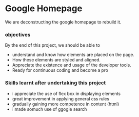 # Google Homepage
We are deconstructing the google homepage to rebuild it.

### objectives
By the end of this project, we should be able to
* understand and know how elements are placed on the page.
* How these elements are styled and aligned.
* Appreciate the existence and usage of the developer tools.
* Ready for continuous coding and become a pro

### Skills learnt after undertaking this project

* i appreciate the use of flex box in displaying elements
* great improvement in applying general css rules
* gradually gaining more competence in content (html)
* i made somuch use of ggogle search 